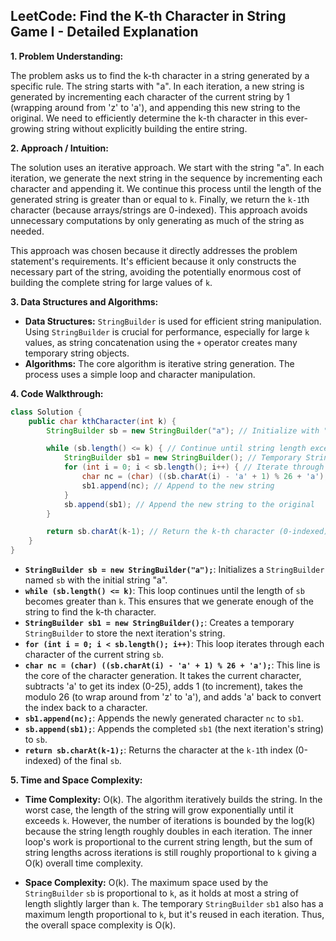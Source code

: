 ## LeetCode: Find the K-th Character in String Game I - Detailed Explanation

**1. Problem Understanding:**

The problem asks us to find the k-th character in a string generated by a specific rule.  The string starts with "a".  In each iteration, a new string is generated by incrementing each character of the current string by 1 (wrapping around from 'z' to 'a'), and appending this new string to the original. We need to efficiently determine the k-th character in this ever-growing string without explicitly building the entire string.


**2. Approach / Intuition:**

The solution uses an iterative approach. We start with the string "a".  In each iteration, we generate the next string in the sequence by incrementing each character and appending it.  We continue this process until the length of the generated string is greater than or equal to `k`.  Finally, we return the `k-1`th character (because arrays/strings are 0-indexed).  This approach avoids unnecessary computations by only generating as much of the string as needed.

This approach was chosen because it directly addresses the problem statement's requirements. It's efficient because it only constructs the necessary part of the string, avoiding the potentially enormous cost of building the complete string for large values of `k`.


**3. Data Structures and Algorithms:**

* **Data Structures:** `StringBuilder` is used for efficient string manipulation.  Using `StringBuilder` is crucial for performance, especially for large `k` values, as string concatenation using the `+` operator creates many temporary string objects.
* **Algorithms:** The core algorithm is iterative string generation. The process uses a simple loop and character manipulation.


**4. Code Walkthrough:**

```java
class Solution {
    public char kthCharacter(int k) {
        StringBuilder sb = new StringBuilder("a"); // Initialize with "a"

        while (sb.length() <= k) { // Continue until string length exceeds k
            StringBuilder sb1 = new StringBuilder(); // Temporary StringBuilder for the next iteration
            for (int i = 0; i < sb.length(); i++) { // Iterate through the current string
                char nc = (char) ((sb.charAt(i) - 'a' + 1) % 26 + 'a'); // Increment character, wrap around 'z'
                sb1.append(nc); // Append to the new string
            }
            sb.append(sb1); // Append the new string to the original
        }

        return sb.charAt(k-1); // Return the k-th character (0-indexed)
    }
}
```

- **`StringBuilder sb = new StringBuilder("a");`**: Initializes a `StringBuilder` named `sb` with the initial string "a".
- **`while (sb.length() <= k)`**: This loop continues until the length of `sb` becomes greater than `k`. This ensures that we generate enough of the string to find the k-th character.
- **`StringBuilder sb1 = new StringBuilder();`**: Creates a temporary `StringBuilder` to store the next iteration's string.
- **`for (int i = 0; i < sb.length(); i++)`**: This loop iterates through each character of the current string `sb`.
- **`char nc = (char) ((sb.charAt(i) - 'a' + 1) % 26 + 'a');`**: This line is the core of the character generation. It takes the current character, subtracts 'a' to get its index (0-25), adds 1 (to increment), takes the modulo 26 (to wrap around from 'z' to 'a'), and adds 'a' back to convert the index back to a character.
- **`sb1.append(nc);`**: Appends the newly generated character `nc` to `sb1`.
- **`sb.append(sb1);`**: Appends the completed `sb1` (the next iteration's string) to `sb`.
- **`return sb.charAt(k-1);`**: Returns the character at the `k-1`th index (0-indexed) of the final `sb`.


**5. Time and Space Complexity:**

* **Time Complexity:** O(k). The algorithm iteratively builds the string.  In the worst case, the length of the string will grow exponentially until it exceeds `k`. However, the number of iterations is bounded by the log(k) because the string length roughly doubles in each iteration.  The inner loop's work is proportional to the current string length, but the sum of string lengths across iterations is still roughly proportional to `k` giving a O(k) overall time complexity.

* **Space Complexity:** O(k). The maximum space used by the `StringBuilder` `sb` is proportional to `k`, as it holds at most a string of length slightly larger than `k`.  The temporary `StringBuilder` `sb1` also has a maximum length proportional to `k`, but it's reused in each iteration. Thus, the overall space complexity is O(k).
